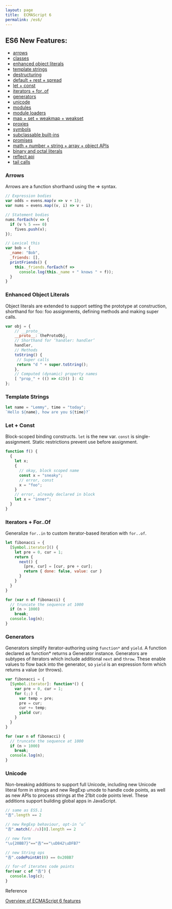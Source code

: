 ```yaml
---
layout: page
title:  ECMAScript 6
permalink: /es6/
---
```


## ES6 New Features:

- [arrows](#arrows)
- [classes](#classes)
- [enhanced object literals](#enhanced-object-literals)
- [template strings](#template-strings)
- [destructuring](#destructuring)
- [default + rest + spread](#default--rest--spread)
- [let + const](#let--const)
- [iterators + for..of](#iterators--forof)
- [generators](#generators)
- [unicode](#unicode)
- [modules](#modules)
- [module loaders](#module-loaders)
- [map + set + weakmap + weakset](#map--set--weakmap--weakset)
- [proxies](#proxies)
- [symbols](#symbols)
- [subclassable built-ins](#subclassable-built-ins)
- [promises](#promises)
- [math + number + string + array + object APIs](#math--number--string--array--object-apis)
- [binary and octal literals](#binary-and-octal-literals)
- [reflect api](#reflect-api)
- [tail calls](#tail-calls)

### Arrows

Arrows are a function shorthand using the => syntax.

```js
// Expression bodies
var odds = evens.map(v => v + 1);
var nums = evens.map((v, i) => v + i);

// Statement bodies
nums.forEach(v => {
  if (v % 5 === 0)
    fives.push(v);
});

// Lexical this
var bob = {
  _name: "Bob",
  _friends: [],
  printFriends() {
    this._friends.forEach(f =>
      console.log(this._name + " knows " + f));
  }
}
```

### Enhanced Object Literals

Object literals are extended to support setting the prototype at construction,
shorthand for foo: foo assignments, defining methods and making super calls.

```js
var obj = {
    // __proto__
    __proto__: theProtoObj,
    // Shorthand for ‘handler: handler’
    handler,
    // Methods
    toString() {
     // Super calls
     return "d " + super.toString();
    },
    // Computed (dynamic) property names
    [ "prop_" + (() => 42)() ]: 42
};
```

### Template Strings

```js
let name = "Lemmy", time = "today";
`Hello ${name}, how are you ${time}?`
```

### Let + Const

Block-scoped binding constructs. `let` is the new var. `const` is single-assignment. Static restrictions prevent use before assignment.

```js
function f() {
  {
    let x;
    {
      // okay, block scoped name
      const x = "sneaky";
      // error, const
      x = "foo";
    }
    // error, already declared in block
    let x = "inner";
  }
}
```

### Iterators + For..Of

Generalize `for..in` to custom iterator-based iteration with `for..of`.

```js
let fibonacci = {
  [Symbol.iterator]() {
    let pre = 0, cur = 1;
    return {
      next() {
        [pre, cur] = [cur, pre + cur];
        return { done: false, value: cur }
      }
    }
  }
}

for (var n of fibonacci) {
  // truncate the sequence at 1000
  if (n > 1000)
    break;
  console.log(n);
}
```

### Generators

Generators simplify iterator-authoring using `function*` and `yield`. A function declared as function* returns a Generator instance. Generators are subtypes of iterators which include additional `next` and `throw`. These enable values to flow back into the generator, so `yield` is an expression form which returns a value (or throws).

```js
var fibonacci = {
  [Symbol.iterator]: function*() {
    var pre = 0, cur = 1;
    for (;;) {
      var temp = pre;
      pre = cur;
      cur += temp;
      yield cur;
    }
  }
}

for (var n of fibonacci) {
  // truncate the sequence at 1000
  if (n > 1000)
    break;
  console.log(n);
}
```

### Unicode

Non-breaking additions to support full Unicode, including new Unicode literal form in strings and new RegExp `u`mode to handle code points, as well as new APIs to process strings at the 21bit code points level. These additions support building global apps in JavaScript.

```js
// same as ES5.1
"𠮷".length == 2

// new RegExp behaviour, opt-in ‘u’
"𠮷".match(/./u)[0].length == 2

// new form
"\u{20BB7}"=="𠮷"=="\uD842\uDFB7"

// new String ops
"𠮷".codePointAt(0) == 0x20BB7

// for-of iterates code points
for(var c of "𠮷") {
  console.log(c);
}
```

Reference

[Overview of ECMAScript 6 features](https://github.com/lukehoban/es6features)
